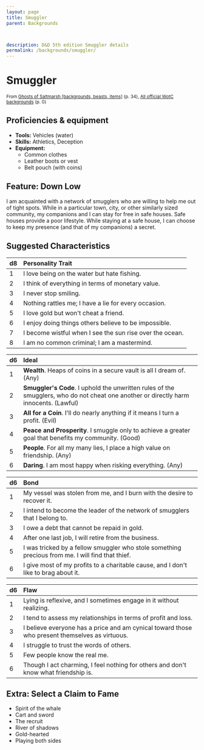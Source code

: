 ```yaml
---
layout: page
title: Smuggler
parent: Backgrounds



description: D&D 5th edition Smuggler details
permalink: /backgrounds/smuggler/
---
```

# Smuggler

<small>From <a target="_blank" href="https://dnd.wizards.com/products/tabletop-games/rpg-products/ghosts-saltmarsh">Ghosts of Saltmarsh [backgrounds, beasts, items]</a> (p. 34), <a target="_blank" href="https://flapkan.com/faq#What-is-the-source-All-official-WotC-backgrounds-and-how-does-it-work">All official WotC backgrounds</a> (p. 0)</small>


## Proficiencies & equipment

- **Tools:** Vehicles (water)
- **Skills:** Athletics, Deception
- **Equipment:** 
  - Common clothes
  - Leather boots or vest
  - Belt pouch (with coins)

## Feature: Down Low


I am acquainted with a network of smugglers who are willing to help me out of tight spots. While in a particular town, city, or other similarly sized community, my companions and I can stay for free in safe houses. Safe houses provide a poor lifestyle. While staying at a safe house, I can choose to keep my presence (and that of my companions) a secret.

## Suggested Characteristics


| d8 | Personality Trait |
|:----------------------------|:------------------|
| 1 | I love being on the water but hate fishing. |
| 2 | I think of everything in terms of monetary value. |
| 3 | I never stop smiling. |
| 4 | Nothing rattles me; I have a lie for every occasion. |
| 5 | I love gold but won't cheat a friend. |
| 6 | I enjoy doing things others believe to be impossible. |
| 7 | I become wistful when I see the sun rise over the ocean. |
| 8 | I am no common criminal; I am a mastermind. |

| d6 | Ideal |
|:----------------------------|:------|
| 1 | **Wealth**. Heaps of coins in a secure vault is all I dream of. (Any) |
| 2 | **Smuggler's Code**. I uphold the unwritten rules of the smugglers, who do not cheat one another or directly harm innocents. (Lawful) |
| 3 | **All for a Coin**. I'll do nearly anything if it means I turn a profit. (Evil) |
| 4 | **Peace and Prosperity**. I smuggle only to achieve a greater goal that benefits my community. (Good) |
| 5 | **People**. For all my many lies, I place a high value on friendship. (Any) |
| 6 | **Daring**. I am most happy when risking everything. (Any) |

| d6 | Bond |
|:----------------------------|:------------------|
| 1 | My vessel was stolen from me, and I burn with the desire to recover it. |
| 2 | I intend to become the leader of the network of smugglers that I belong to. |
| 3 | I owe a debt that cannot be repaid in gold. |
| 4 | After one last job, I will retire from the business. |
| 5 | I was tricked by a fellow smuggler who stole something precious from me. I will find that thief. |
| 6 | I give most of my profits to a charitable cause, and I don't like to brag about it. |

| d6 | Flaw |
|:----------------------------|:------------------|
| 1 | Lying is reflexive, and I sometimes engage in it without realizing. |
| 2 | I tend to assess my relationships in terms of profit and loss. |
| 3 | I believe everyone has a price and am cynical toward those who present themselves as virtuous. |
| 4 | I struggle to trust the words of others. |
| 5 | Few people know the real me. |
| 6 | Though I act charming, I feel nothing for others and don't know what friendship is. |

## Extra: Select a Claim to Fame


- Spirit of the whale
- Cart and sword
- The recruit
- River of shadows
- Gold-hearted
- Playing both sides